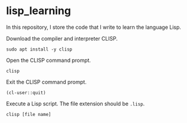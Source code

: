 # lisp_learning

In this repository, I store the code that I write to learn the language Lisp.

Download the compiler and interpreter CLISP.
```
sudo apt install -y clisp
```

Open the CLISP command prompt.
```
clisp
```

Exit the CLISP command prompt.
```
(cl-user::quit)
```

Execute a Lisp script. The file extension should be `.lisp`.
```
clisp [file name]
```
